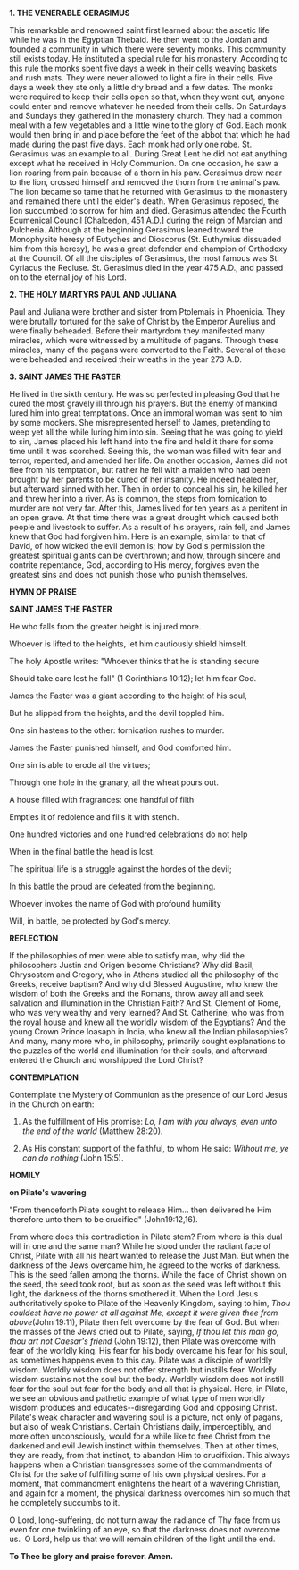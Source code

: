 
**1. THE VENERABLE GERASIMUS**

This remarkable and renowned saint first learned about the ascetic life while he was in the Egyptian Thebaid. He then went to the Jordan and founded a community in which there were seventy monks. This community still exists today. He instituted a special rule for his monastery. According to this rule the monks spent five days a week in their cells weaving baskets and rush mats. They were never allowed to light a fire in their cells. Five days a week they ate only a little dry bread and a few dates. The monks were required to keep their cells open so that, when they went out, anyone could enter and remove whatever he needed from their cells. On Saturdays and Sundays they gathered in the monastery church. They had a common meal with a few vegetables and a little wine to the glory of God. Each monk would then bring in and place before the feet of the abbot that which he had made during the past five days. Each monk had only one robe. St. Gerasimus was an example to all. During Great Lent he did not eat anything except what he received in Holy Communion. On one occasion, he saw a lion roaring from pain because of a thorn in his paw. Gerasimus drew near to the lion, crossed himself and removed the thorn from the animal's paw. The lion became so tame that he returned with Gerasimus to the monastery and remained there until the elder's death. When Gerasimus reposed, the lion succumbed to sorrow for him and died. Gerasimus attended the Fourth Ecumenical Council [Chalcedon, 451 A.D.] during the reign of Marcian and Pulcheria. Although at the beginning Gerasimus leaned toward the Monophysite heresy of Eutyches and Dioscorus (St. Euthymius dissuaded him from this heresy), he was a great defender and champion of Orthodoxy at the Council. Of all the disciples of Gerasimus, the most famous was St. Cyriacus the Recluse. St. Gerasimus died in the year 475 A.D., and passed on to the eternal joy of his Lord.

**2. THE HOLY MARTYRS PAUL AND JULIANA**

Paul and Juliana were brother and sister from Ptolemais in Phoenicia. They were brutally tortured for the sake of Christ by the Emperor Aurelius and were finally beheaded. Before their martyrdom they manifested many miracles, which were witnessed by a multitude of pagans. Through these miracles, many of the pagans were converted to the Faith. Several of these were beheaded and received their wreaths in the year 273 A.D.

**3. SAINT JAMES THE FASTER**

He lived in the sixth century. He was so perfected in pleasing God that he cured the most gravely ill through his prayers. But the enemy of mankind lured him into great temptations. Once an immoral woman was sent to him by some mockers. She misrepresented herself to James, pretending to weep yet all the while luring him into sin. Seeing that he was going to yield to sin, James placed his left hand into the fire and held it there for some time until it was scorched. Seeing this, the woman was filled with fear and terror, repented, and amended her life. On another occasion, James did not flee from his temptation, but rather he fell with a maiden who had been brought by her parents to be cured of her insanity. He indeed healed her, but afterward sinned with her. Then in order to conceal his sin, he killed her and threw her into a river. As is common, the steps from fornication to murder are not very far. After this, James lived for ten years as a penitent in an open grave. At that time there was a great drought which caused both people and livestock to suffer. As a result of his prayers, rain fell, and James knew that God had forgiven him. Here is an example, similar to that of David, of how wicked the evil demon is; how by God's permission the greatest spiritual giants can be overthrown; and how, through sincere and contrite repentance, God, according to His mercy, forgives even the greatest sins and does not punish those who punish themselves.



**HYMN OF PRAISE**

**SAINT JAMES THE FASTER**

He who falls from the greater height is injured more.

Whoever is lifted to the heights, let him cautiously shield himself.

The holy Apostle writes: "Whoever thinks that he is standing secure

Should take care lest he fall" (1 Corinthians 10:12); let him fear God.

James the Faster was a giant according to the height of his soul,

But he slipped from the heights, and the devil toppled him.

One sin hastens to the other: fornication rushes to murder.

James the Faster punished himself, and God comforted him.

One sin is able to erode all the virtues;

Through one hole in the granary, all the wheat pours out.

A house filled with fragrances: one handful of filth

Empties it of redolence and fills it with stench.

One hundred victories and one hundred celebrations do not help

When in the final battle the head is lost.

The spiritual life is a struggle against the hordes of the devil;

In this battle the proud are defeated from the beginning.

Whoever invokes the name of God with profound humility

Will, in battle, be protected by God's mercy.

**REFLECTION**

If the philosophies of men were able to satisfy man, why did the philosophers Justin and Origen become Christians? Why did Basil, Chrysostom and Gregory, who in Athens studied all the philosophy of the Greeks, receive baptism? And why did Blessed Augustine, who knew the wisdom of both the Greeks and the Romans, throw away all and seek salvation and illumination in the Christian Faith? And St. Clement of Rome, who was very wealthy and very learned? And St. Catherine, who was from the royal house and knew all the worldly wisdom of the Egyptians? And the young Crown Prince Ioasaph in India, who knew all the Indian philosophies? And many, many more who, in philosophy, primarily sought explanations to the puzzles of the world and illumination for their souls, and afterward entered the Church and worshipped the Lord Christ?

**CONTEMPLATION**

Contemplate the Mystery of Communion as the presence of our Lord Jesus in the Church on earth:

1.  As the fulfillment of His promise: *Lo, I am with you always, even unto the end of the world* (Matthew 28:20).

1.  As His constant support of the faithful, to whom He said: *Without me, ye can do nothing* (John 15:5).



**HOMILY**

**on Pilate's wavering**

"From thenceforth Pilate sought to release Him... then delivered he Him therefore unto them to be crucified" (John19:12,16).

From where does this contradiction in Pilate stem? From where is this dual will in one and the same man? While he stood under the radiant face of Christ, Pilate with all his heart wanted to release the Just Man. But when the darkness of the Jews overcame him, he agreed to the works of darkness. This is the seed fallen among the thorns. While the face of Christ shown on the seed, the seed took root, but as soon as the seed was left without this light, the darkness of the thorns smothered it. When the Lord Jesus authoritatively spoke to Pilate of the Heavenly Kingdom, saying to him, *Thou couldest have no power at all against Me, except it were given thee from above*(John 19:11), Pilate then felt overcome by the fear of God. But when the masses of the Jews cried out to Pilate, saying, *If thou let this man go, thou art not Caesar's friend* (John 19:12), then Pilate was overcome with fear of the worldly king. His fear for his body overcame his fear for his soul, as sometimes happens even to this day. Pilate was a disciple of worldly wisdom. Worldly wisdom does not offer strength but instills fear. Worldly wisdom sustains not the soul but the body. Worldly wisdom does not instill fear for the soul but fear for the body and all that is physical. Here, in Pilate, we see an obvious and pathetic example of what type of men worldly wisdom produces and educates--disregarding God and opposing Christ. Pilate's weak character and wavering soul is a picture, not only of pagans, but also of weak Christians. Certain Christians daily, imperceptibly, and more often unconsciously, would for a while like to free Christ from the darkened and evil Jewish instinct within themselves. Then at other times, they are ready, from that instinct, to abandon Him to crucifixion. This always happens when a Christian transgresses some of the commandments of Christ for the sake of fulfilling some of his own physical desires. For a moment, that commandment enlightens the heart of a wavering Christian, and again for a moment, the physical darkness overcomes him so much that he completely succumbs to it. 

O Lord, long-suffering, do not turn away the radiance of Thy face from us even for one twinkling of an eye, so that the darkness does not overcome us.  O Lord, help us that we will remain children of the light until the end.


**To Thee be glory and praise forever. Amen.**
